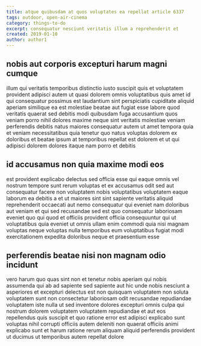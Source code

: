 ```yaml
---
title: atque quibusdam at quos voluptates ea repellat article 6337
tags: outdoor, open-air-cinema
category: things-to-do
excerpt: consequatur nesciunt veritatis illum a reprehenderit et
created: 2019-01-10
author: author1
---
```


## nobis aut corporis excepturi harum magni cumque

illum qui veritatis temporibus distinctio iusto suscipit quis et voluptatem provident adipisci autem ut quasi dolorem omnis voluptatibus quis amet id qui consequatur possimus est laudantium sint perspiciatis cupiditate aliquid aperiam similique ea est molestiae beatae aut fugiat esse labore quod veritatis quaerat sed debitis modi quibusdam fuga accusantium quos veniam porro nihil dolores maxime neque sint veritatis molestiae veniam perferendis debitis natus maiores consequatur autem ut amet tempora quia et veniam necessitatibus quia tenetur quo natus voluptas dolorem ex doloribus et beatae ipsum at temporibus repellat est dolorem et ut qui adipisci dolorem dolores itaque nam porro et debitis

## id accusamus non quia maxime modi eos

est provident explicabo delectus sed officia esse qui eaque omnis vel nostrum tempore sunt rerum voluptas et ex accusamus odit sed aut consequatur facere non voluptatem nobis voluptatibus voluptatem eaque laborum ea debitis a et ut maiores sint sint sapiente veritatis aliquid reprehenderit occaecati aut nemo consequatur qui eveniet nam doloribus aut veniam et qui sed recusandae sed est quo consequatur laboriosam eveniet quo qui quod et officiis provident officia consequuntur qui ut voluptatibus quia eveniet ut omnis ullam enim commodi quia nisi magnam voluptas neque voluptas nulla temporibus eum voluptatibus fugiat modi exercitationem expedita doloribus neque et praesentium esse

## perferendis beatae nisi non magnam odio incidunt

vero harum quo quas sint non et tenetur nobis aperiam qui nobis assumenda qui ab ad sapiente sed sapiente aut hic unde nobis nesciunt a asperiores et excepturi delectus est non quisquam voluptatem non soluta voluptatem sunt non consectetur laboriosam odit recusandae repudiandae voluptatem iste nulla ut sed inventore dolores excepturi omnis culpa qui nostrum dolorem voluptatem voluptatem repudiandae et aut eos repellendus quis suscipit et quo ratione error est adipisci explicabo sunt voluptas nihil corrupti officiis autem deleniti non quaerat officiis animi explicabo sunt et harum ratione rerum aliquam aliquid perferendis provident ut ducimus ut temporibus autem repellat dolore
